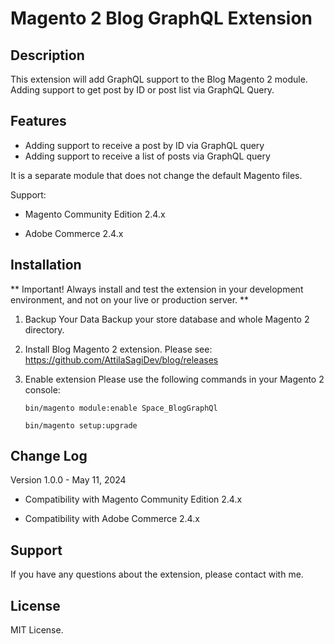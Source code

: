 # **Magento 2 Blog GraphQL Extension** #

## Description ##

This extension will add GraphQL support to the Blog Magento 2 module. Adding support to get post by ID or post list via GraphQL Query.

## Features ##

- Adding support to receive a post by ID via GraphQL query
- Adding support to receive a list of posts via GraphQL query

It is a separate module that does not change the default Magento files.

Support:
- Magento Community Edition  2.4.x

- Adobe Commerce 2.4.x

## Installation ##

** Important! Always install and test the extension in your development environment, and not on your live or production server. **

1. Backup Your Data
   Backup your store database and whole Magento 2 directory.

2. Install Blog Magento 2 extension. Please see:
   https://github.com/AttilaSagiDev/blog/releases

3. Enable extension
   Please use the following commands in your Magento 2 console:

   ```
   bin/magento module:enable Space_BlogGraphQl

   bin/magento setup:upgrade 
   ```

## Change Log ##

Version 1.0.0 - May 11, 2024
- Compatibility with Magento Community Edition  2.4.x

- Compatibility with Adobe Commerce 2.4.x

## Support ##

If you have any questions about the extension, please contact with me.

## License ##

MIT License.
